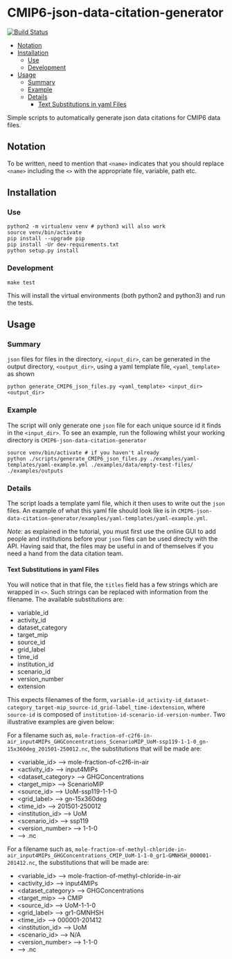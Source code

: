 # CMIP6-json-data-citation-generator

[![Build Status](https://img.shields.io/travis/znicholls/CMIP6-json-data-citation-generator.svg)](https://travis-ci.org/znicholls/CMIP6-json-data-citation-generator)

<!-- MarkdownTOC autolink="true" autoanchor="true" markdown_preview="github" -->

- [Notation](#notation)
- [Installation](#installation)
    - [Use](#use)
    - [Development](#development)
- [Usage](#usage)
    - [Summary](#summary)
    - [Example](#example)
    - [Details](#details)
        - [Text Substitutions in yaml Files](#text-substitutions-in-yaml-files)

<!-- /MarkdownTOC -->


Simple scripts to automatically generate json data citations for CMIP6 data files.

<a id="notation"></a>
## Notation

To be written, need to mention that `<name>` indicates that you should replace `<name>` including the `<>` with the appropriate file, variable, path etc.

<a id="installation"></a>
## Installation

<a id="use"></a>
### Use

```
python2 -m virtualenv venv # python3 will also work
source venv/bin/activate
pip install --upgrade pip
pip install -Ur dev-requirements.txt
python setup.py install
```

<a id="development"></a>
### Development

```
make test
```

This will install the virtual environments (both python2 and python3) and run the tests.

<a id="usage"></a>
## Usage

<a id="summary"></a>
### Summary

`json` files for files in the directory, `<input_dir>`, can be generated in the output directory, `<output_dir>`, using a yaml template file, `<yaml_template>` as shown

```
python generate_CMIP6_json_files.py <yaml_template> <input_dir> <output_dir>
```

<a id="example"></a>
### Example

The script will only generate one `json` file for each unique source id it finds in the `<input_dir>`. To see an example, run the following whilst your working directory is `CMIP6-json-data-citation-generator`

```
source venv/bin/activate # if you haven't already
python ./scripts/generate_CMIP6_json_files.py ./examples/yaml-templates/yaml-example.yml ./examples/data/empty-test-files/ ./examples/outputs
```

<a id="details"></a>
### Details

The script loads a template yaml file, which it then uses to write out the `json` files. An example of what this yaml file should look like is in `CMIP6-json-data-citation-generator/examples/yaml-templates/yaml-example.yml`.

*Note:* as explained in the tutorial, you must first use the online GUI to add people and institutions before your `json` files can be used directy with the API. Having said that, the files may be useful in and of themselves if you need a hand from the data citation team.

<a id="text-substitutions-in-yaml-files"></a>
#### Text Substitutions in yaml Files

You will notice that in that file, the `titles` field has a few strings which are wrapped in `<>`. Such strings can be replaced with information from the filename. The available substitutions are:

- variable_id
- activity_id
- dataset_category
- target_mip
- source_id
- grid_label
- time_id
- institution_id
- scenario_id
- version_number
- extension

This expects filenames of the form, `variable-id_activity-id_dataset-category_target-mip_source-id_grid-label_time-idextension`, where `source-id` is composed of `institution-id-scenario-id-version-number`. Two illustrative examples are given below:

For a filename such as, `mole-fraction-of-c2f6-in-air_input4MIPs_GHGConcentrations_ScenarioMIP_UoM-ssp119-1-1-0_gn-15x360deg_201501-250012.nc`, the substitutions that will be made are:

- <variable_id> --> mole-fraction-of-c2f6-in-air
- <activity_id> --> input4MIPs
- <dataset_category> --> GHGConcentrations
- <target_mip> --> ScenarioMIP
- <source_id> --> UoM-ssp119-1-1-0
- <grid_label> --> gn-15x360deg
- <time_id> --> 201501-250012
- <institution_id> --> UoM
- <scenario_id> --> ssp119
- <version_number> --> 1-1-0
- <extension> --> .nc

For a filename such as, `mole-fraction-of-methyl-chloride-in-air_input4MIPs_GHGConcentrations_CMIP_UoM-1-1-0_gr1-GMNHSH_000001-201412.nc`, the substitutions that will be made are:

- <variable_id> --> mole-fraction-of-methyl-chloride-in-air
- <activity_id> --> input4MIPs
- <dataset_category> --> GHGConcentrations
- <target_mip> --> CMIP
- <source_id> --> UoM-1-1-0
- <grid_label> --> gr1-GMNHSH
- <time_id> --> 000001-201412
- <institution_id> --> UoM
- <scenario_id> --> N/A
- <version_number> --> 1-1-0
- <extension> --> .nc

